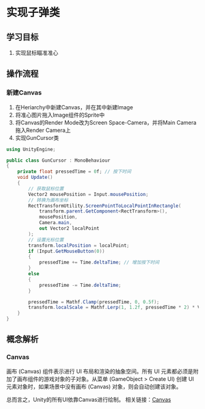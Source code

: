 # 实现子弹类

## 学习目标

1. 实现鼠标瞄准准心

## 操作流程

### 新建Canvas

1. 在Heriarchy中新建Canvas，并在其中新建Image
2. 将准心图片拖入Image组件的Sprite中
3. 将Canvas的Render Mode改为Screen Space-Camera，并将Main Camera拖入Render Camera上
4. 实现GunCursor类

```csharp
using UnityEngine;

public class GunCursor : MonoBehaviour
{
    private float pressedTime = 0f; // 按下时间
    void Update()
    {
        // 获取鼠标位置
        Vector2 mousePosition = Input.mousePosition;
        // 转换为画布坐标
        RectTransformUtility.ScreenPointToLocalPointInRectangle(
            transform.parent.GetComponent<RectTransform>(),
            mousePosition,
            Camera.main,
            out Vector2 localPoint
        );
        // 设置光标位置
        transform.localPosition = localPoint;
        if (Input.GetMouseButton(0))
        {
            pressedTime += Time.deltaTime; // 增加按下时间
        }
        else
        {
            pressedTime -= Time.deltaTime;
        }

        pressedTime = Mathf.Clamp(pressedTime, 0, 0.5f);
        transform.localScale = Mathf.Lerp(1, 1.2f, pressedTime * 2) * Vector3.one;
    }
}
```

## 概念解析

### Canvas
画布 (Canvas) 组件表示进行 UI 布局和渲染的抽象空间。所有 UI 元素都必须是附加了画布组件的游戏对象的子对象。从菜单 (GameObject > Create UI) 创建 UI 元素对象时，如果场景中没有画布 (Canvas) 对象，则会自动创建该对象。

总而言之，Unity的所有UI依靠Canvas进行绘制。
相关链接：[Canvas](https://docs.unity.cn/cn/2023.2/Manual/class-Canvas.html)
